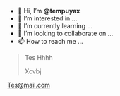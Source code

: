 - 👋 Hi, I’m **@tempuyax**
- 👀 I’m interested in ...
- 🌱 I’m currently learning ...
- 💞️ I’m looking to collaborate on ...
- 📫 How to reach me ...

<!---
tempuyax/tempuyax is a ✨ special ✨ repository because its `README.md` (this file) appears on your GitHub profile.
You can click the Preview link to take a look at your changes.
--->

> Tes
> Hhhh
>
> Xcvbj

<Tes@mail.com>
